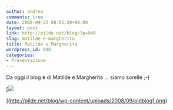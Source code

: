 ```yaml
---
author: andrea
comments: true
date: 2008-09-23 08:05:20+00:00
layout: post
link: http://pilde.net/blog/?p=940
slug: matilde-e-margherita
title: Matilde e Margherita
wordpress_id: 940
categories:
- Presentazione
---
```


Da oggi il blog è di Matilde e Margherita ... siamo sorelle ;-)




[![](http://pilde.net/blog/wp-content/uploads/2008/09/oldblog1.png)


](http://pilde.net/blog/wp-content/uploads/2008/09/oldblog1.png)



